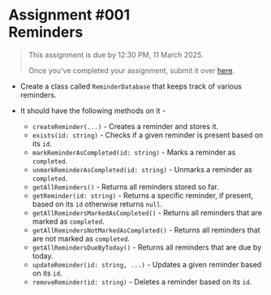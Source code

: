 # Assignment #001 <br/> Reminders

> This assignment is due by 12:30 PM, 11 March 2025.
>
> Once you've completed your assignment, submit it over [here](https://forms.gle/qm9iS17vmK86XeNy9).

- Create a class called `ReminderDatabase` that keeps track of various reminders.
- It should have the following methods on it -

  - `createReminder(...)` - Creates a reminder and stores it.
  - `exists(id: string)` - Checks if a given reminder is present based on its `id`.
  - `markReminderAsCompleted(id: string)` - Marks a reminder as `completed`.
  - `unmarkReminderAsCompleted(id: string)` - Unmarks a reminder as `completed`.
  - `getAllReminders()` - Returns all reminders stored so far.
  - `getReminder(id: string)` - Returns a specific reminder, if present, based on its `id` otherwise returns `null`.
  - `getAllRemindersMarkedAsCompleted()` - Returns all reminders that are marked as `completed`.
  - `getAllRemindersNotMarkedAsCompleted()` - Returns all reminders that are not marked as `completed`.
  - `getAllRemindersDueByToday()` - Returns all reminders that are due by today.
  - `updateReminder(id: string, ...)` - Updates a given reminder based on its `id`.
  - `removeReminder(id: string)` - Deletes a reminder based on its `id`.

